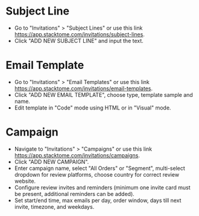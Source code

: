 
# Subject Line

* Go to "Invitations" > "Subject Lines" or use this link https://app.stacktome.com/invitations/subject-lines.
* Click "ADD NEW SUBJECT LINE" and input the text.

# Email Template

* Go to "Invitations" > "Email Templates" or use this link https://app.stacktome.com/invitations/email-templates.
* Click "ADD NEW EMAIL TEMPLATE", choose type, template sample and name.
* Edit template in "Code" mode using HTML or in "Visual" mode.

# Campaign

* Navigate to "Invitations" > "Campaigns" or use this link https://app.stacktome.com/invitations/campaigns.
* Click "ADD NEW CAMPAIGN".
* Enter campaign name, select "All Orders" or "Segment", multi-select dropdown for review platforms, choose country for correct review website.
* Configure review invites and reminders (minimum one invite card must be present, additional reminders can be added).
* Set start/end time, max emails per day, order window, days till next invite, timezone, and weekdays.
